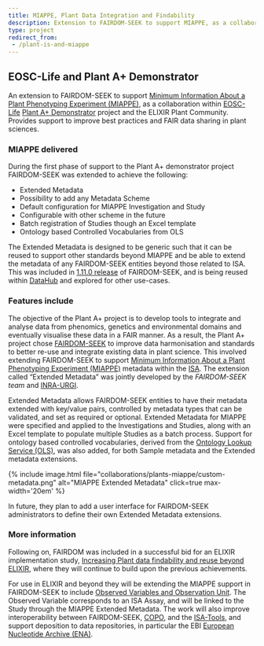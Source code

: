 ```yaml
---
title: MIAPPE, Plant Data Integration and Findability
description: Extension to FAIRDOM-SEEK to support MIAPPE, as a collaboration within EOSC-Life and the ELIXIR Plant Community
type: project
redirect_from:
 - /plant-is-and-miappe
---
```


## EOSC-Life and Plant A+ Demonstrator

An extension to FAIRDOM-SEEK to support [Minimum Information About a Plant Phenotyping Experiment (MIAPPE)](https://github.com/MIAPPE/MIAPPE), as a collaboration within [EOSC-Life](https://www.eosc-life.eu/) [Plant A+ Demonstrator](https://www.eosc-life.eu/d8/) project and the ELIXIR Plant Community. Provides support to improve best practices and FAIR data sharing in plant sciences. 

### MIAPPE delivered

During the first phase of support to the Plant A+ demonstrator project FAIRDOM-SEEK was extended to achieve the following: 

 * Extended Metadata
 * Possibility to add any Metadata Scheme
 * Default configuration for MIAPPE Investigation and Study
 * Configurable with other scheme in the future
 * Batch registration of Studies though an Excel template
 * Ontology based Controlled Vocabularies from OLS

The Extended Metadata is designed to be generic such that it can be reused to support other standards beyond MIAPPE and be able to extend the metadata of any FAIRDOM-SEEK entities beyond those related to ISA. This was included in [1.11.0 release](news/2021-06-23-fairdom-seek-version-1-11-0-released) of FAIRDOM-SEEK, and is being reused within [DataHub](/Datahub) and explored for other use-cases.

### Features include

The objective of the Plant A+ project is to develop tools to integrate and analyse data from phenomics, genetics and environmental domains and eventually visualise these data in a FAIR manner. As a result, the Plant A+ project chose [FAIRDOM-SEEK](/fairdom_framework) to improve data harmonisation and standards to better re-use and integrate existing data in plant science. This involved extending FAIRDOM-SEEK to support [Minimum Information About a Plant Phenotyping Experiment (MIAPPE)](https://github.com/MIAPPE/MIAPPE) metadata within the [ISA](https://isa-tools.org/). The extension called “Extended Metadata” was jointly developed by the *FAIRDOM-SEEK team* and [INRA-URGI](https://urgi.versailles.inrae.fr/). 

Extended Metadata allows FAIRDOM-SEEK entities to have their metadata extended with key/value pairs, controlled by metadata types that can be validated, and set as required or optional.
Extended Metadata for MIAPPE were specified and applied to the Investigations and Studies, along with an Excel template to populate multiple Studies as a batch process. Support for ontology based controlled vocabularies, derived from the [Ontology Lookup Service (OLS)](https://www.ebi.ac.uk/ols/index), was also added, for both Sample metadata and the Extended metadata extensions.

{% include image.html file="collaborations/plants-miappe/custom-metadata.png" alt="MIAPPE Extended Metadata" click=true max-width='20em' %}

In future, they plan to add a user interface for FAIRDOM-SEEK administrators to define their own Extended Metadata extensions.

### More information

Following on, FAIRDOM was included in a successful bid for an ELIXIR implementation study, [Increasing Plant data findability and reuse beyond ELIXIR](https://elixir-europe.org/about-us/commissioned-services/increasing-plant-data-findability), where they will continue to build upon the previous achievements.

For use in ELIXIR and beyond they will be extending the MIAPPE support in FAIRDOM-SEEK to include [Observed Variables and Observation Unit](https://github.com/MIAPPE/MIAPPE/tree/master/MIAPPE_Checklist-Data-Model-v1.1). The Observed Variable corresponds to an ISA Assay, and will be linked to the Study through the MIAPPE Extended Metadata. 
The work will also improve interoperability between FAIRDOM-SEEK, [COPO](https://copo-project.org/), and the [ISA-Tools](https://isa-tools.org/), and support deposition to data repositories, in particular the EBI [European Nucleotide Archive (ENA)](https://www.ebi.ac.uk/ena/browser/home).

